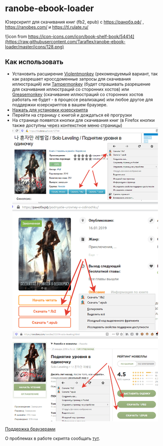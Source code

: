 # ranobe-ebook-loader
Юзерскрипт для скачивания книг (fb2, epub) c https://ранобэ.рф/ , https://ranobes.com/ и https://tl.rulate.ru/

![icon from https://icon-icons.com/icon/book-shelf-book/54414](https://raw.githubusercontent.com/Taraflex/ranobe-ebook-loader/master/icons/128.png)

## Как использовать

- Установить расширение [Violentmonkey](https://violentmonkey.github.io/get-it/) (рекомендуемый вариант, так как разрешает кроссдоменные запросы для скачивания иллюстраций) или [Tampermonkey](https://tampermonkey.net/) (будет спрашивать разрешение для скачивания иллюстраций со сторонних хостов) или [Greasemonkey](https://www.greasespot.net/) (скачивание иллюстраций со сторонних хостов работать не будет - в процессе реализации) или любое другое для поддержки юзерскриптов в вашем браузере.
- [Нажать для установки юзерскрипта](https://raw.githubusercontent.com/Taraflex/ranobe-ebook-loader/master/build/ranobe-ebook-loader.user.js)
- Перейти на страницу с книгой и дождаться её прогрузки
- На странице появятся кнопки для скачивания книг (в Firefox кнопки также доступны через контекстное меню страницы)
![](https://raw.githubusercontent.com/Taraflex/ranobe-ebook-loader/master/screenshots/rulate.png)
![](https://raw.githubusercontent.com/Taraflex/ranobe-ebook-loader/master/screenshots/ranobe.png)
![](https://raw.githubusercontent.com/Taraflex/ranobe-ebook-loader/master/screenshots/ranobes.png)

[Поддержка браузерами](https://caniuse.com/#feat=abortcontroller)

О проблемах в работе скрипта сообщать [тут](https://github.com/Taraflex/ranobe-ebook-loader/issues).